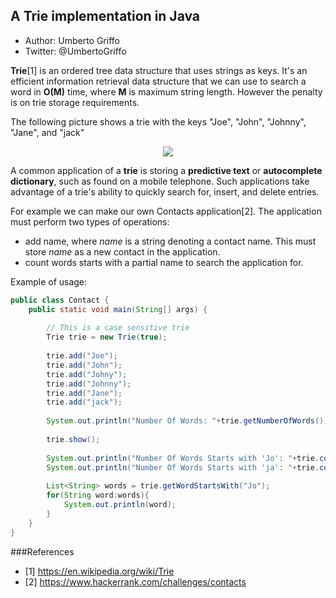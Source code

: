 ## A Trie implementation in Java
* Author: Umberto Griffo
* Twitter: @UmbertoGriffo

**Trie**[1] is an ordered tree data structure that uses strings as keys. It's an efficient information retrieval data structure that we can use to search a word in **O(M)** time, where **M** is maximum string length. However the penalty is on trie storage requirements.

The following picture shows a trie with the keys "Joe", "John", "Johnny", "Jane", and "jack"
<p align="center">
  <img src="https://github.com/umbertogriffo/Trie/blob/master/Trie.jpg"/>
</p>

A common application of a **trie** is storing a **predictive text** or **autocomplete dictionary**, such as found on a mobile telephone. Such applications take advantage of a trie's ability to quickly search for, insert, and delete entries.

For example we can make our own Contacts application[2]. 
The application must perform two types of operations:

- add name, where *name* is a string denoting a contact name. This must store *name* as a new contact in the application.
- count words starts with a partial name to search the application for.

Example of usage:
``` java
public class Contact {
	public static void main(String[] args) {
		
		// This is a case sensitive trie
	    Trie trie = new Trie(true);
	    
		trie.add("Joe");
		trie.add("John");
		trie.add("Johny");
		trie.add("Johnny");		
		trie.add("Jane");
		trie.add("jack");
		
		System.out.println("Number Of Words: "+trie.getNumberOfWords());
		
		trie.show();
		
		System.out.println("Number Of Words Starts with 'Jo': "+trie.countWordStartsWith("Jo"));
		System.out.println("Number Of Words Starts with 'ja': "+trie.countWordStartsWith("ja"));
		
		List<String> words = trie.getWordStartsWith("Jo");
		for(String word:words){
			System.out.println(word);
		}	
	}
}
``` 
###References
- [1] https://en.wikipedia.org/wiki/Trie
- [2] https://www.hackerrank.com/challenges/contacts
